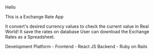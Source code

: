 Hello

This is a Exchange Rate App

It convert's desired currency values to check the current value in Real World!
It save the rates on database
User can download the Exchange Rates as a Spreadsheet.

Development Platform - 
Frontend - React JS
Backend - Ruby on Rails
